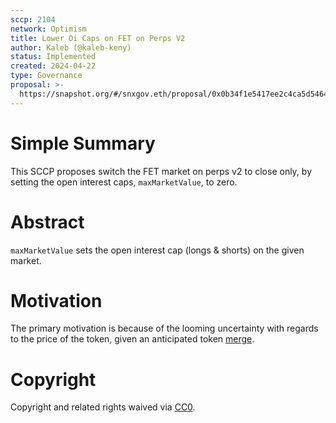 ```yaml
---
sccp: 2104
network: Optimism
title: Lower Oi Caps on FET on Perps V2
author: Kaleb (@kaleb-keny)
status: Implemented
created: 2024-04-22
type: Governance
proposal: >-
  https://snapshot.org/#/snxgov.eth/proposal/0x0b34f1e5417ee2c4ca5d5464a60b807de1574f42dc0e5b93f4c434df9e64da05
---
```


# Simple Summary

This SCCP proposes switch the FET market on perps v2 to close only, by setting the open interest caps, `maxMarketValue`, to zero.

# Abstract

`maxMarketValue` sets the open interest cap (longs & shorts) on the given market.

# Motivation

The primary motivation is because of the looming uncertainty with regards to the price of the token, given an anticipated token [merge](https://www.binance.com/en/square/post/6854648762434?ref=527586087). 

# Copyright

Copyright and related rights waived via [CC0](https://creativecommons.org/publicdomain/zero/1.0/).


